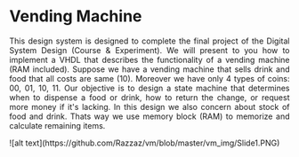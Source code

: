 # Vending Machine

<p align="justify">This design system is designed to complete the final project of the Digital System Design (Course & Experiment). We will present to you how to implement a VHDL that describes the functionality of a vending machine (RAM included). Suppose we have a vending machine that sells drink and food that all costs are same (10). Moreover we have only 4 types of coins: 00, 01, 10, 11. Our objective is to design a state machine that determines when to dispense a food or drink, how to return the change, or request more money if it's lacking. In this design we also concern about stock of food and drink. Thats way we use memory block (RAM) to memorize and calculate remaining items.</p>
![alt text](https://github.com/Razzaz/vm/blob/master/vm_img/Slide1.PNG)
